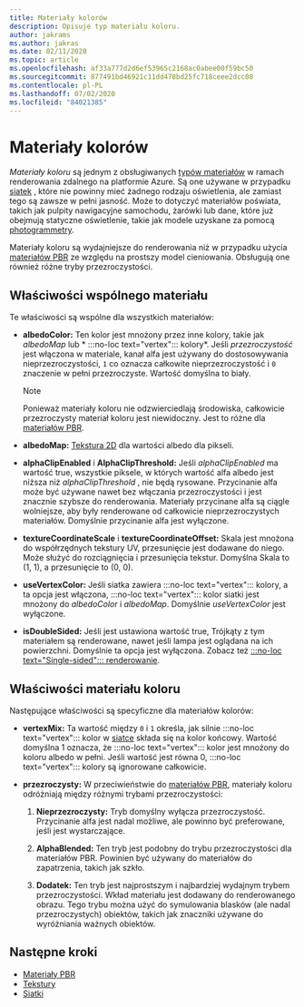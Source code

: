 ```yaml
---
title: Materiały kolorów
description: Opisuje typ materiału koloru.
author: jakrams
ms.author: jakras
ms.date: 02/11/2020
ms.topic: article
ms.openlocfilehash: af33a777d2d6ef53965c2168ac0abee00f59bc50
ms.sourcegitcommit: 877491bd46921c11dd478bd25fc718ceee2dcc08
ms.contentlocale: pl-PL
ms.lasthandoff: 07/02/2020
ms.locfileid: "84021385"
---
```

# <a name="color-materials"></a>Materiały kolorów

*Materiały koloru* są jednym z obsługiwanych [typów materiałów](../../concepts/materials.md) w ramach renderowania zdalnego na platformie Azure. Są one używane w przypadku [siatek](../../concepts/meshes.md) , które nie powinny mieć żadnego rodzaju oświetlenia, ale zamiast tego są zawsze w pełni jasność. Może to dotyczyć materiałów poświata, takich jak pulpity nawigacyjne samochodu, żarówki lub dane, które już obejmują statyczne oświetlenie, takie jak modele uzyskane za pomocą [photogrammetry](https://en.wikipedia.org/wiki/Photogrammetry).

Materiały koloru są wydajniejsze do renderowania niż w przypadku użycia [materiałów PBR](pbr-materials.md) ze względu na prostszy model cieniowania. Obsługują one również różne tryby przezroczystości.

## <a name="common-material-properties"></a>Właściwości wspólnego materiału

Te właściwości są wspólne dla wszystkich materiałów:

* **albedoColor:** Ten kolor jest mnożony przez inne kolory, takie jak *albedoMap* lub * :::no-loc text="vertex"::: kolory*. Jeśli *przezroczystość* jest włączona w materiale, kanał alfa jest używany do dostosowywania nieprzezroczystości, `1` co oznacza całkowite nieprzezroczystość i `0` znaczenie w pełni przezroczyste. Wartość domyślna to biały.

  > [!NOTE]
  > Ponieważ materiały koloru nie odzwierciedlają środowiska, całkowicie przezroczysty materiał koloru jest niewidoczny. Jest to różne dla [materiałów PBR](pbr-materials.md).

* **albedoMap:** [Tekstura 2D](../../concepts/textures.md) dla wartości albedo dla pikseli.

* **alphaClipEnabled** i **AlphaClipThreshold:** Jeśli *alphaClipEnabled* ma wartość true, wszystkie piksele, w których wartość alfa albedo jest niższa niż *alphaClipThreshold* , nie będą rysowane. Przycinanie alfa może być używane nawet bez włączania przezroczystości i jest znacznie szybsze do renderowania. Materiały przycinane alfa są ciągle wolniejsze, aby były renderowane od całkowicie nieprzezroczystych materiałów. Domyślnie przycinanie alfa jest wyłączone.

* **textureCoordinateScale** i **textureCoordinateOffset:** Skala jest mnożona do współrzędnych tekstury UV, przesunięcie jest dodawane do niego. Może służyć do rozciągnięcia i przesunięcia tekstur. Domyślna Skala to (1, 1), a przesunięcie to (0, 0).

* **useVertexColor:** Jeśli siatka zawiera :::no-loc text="vertex"::: kolory, a ta opcja jest włączona, :::no-loc text="vertex"::: kolor siatki jest mnożony do *albedoColor* i *albedoMap*. Domyślnie *useVertexColor* jest wyłączone.

* **isDoubleSided:** Jeśli jest ustawiona wartość true, Trójkąty z tym materiałem są renderowane, nawet jeśli lampa jest oglądana na ich powierzchni. Domyślnie ta opcja jest wyłączona. Zobacz też [ :::no-loc text="Single-sided"::: renderowanie](single-sided-rendering.md).

## <a name="color-material-properties"></a>Właściwości materiału koloru

Następujące właściwości są specyficzne dla materiałów kolorów:

* **vertexMix:** Ta wartość między `0` i `1` określa, jak silnie :::no-loc text="vertex"::: kolor w [siatce](../../concepts/meshes.md) składa się na kolor końcowy. Wartość domyślna 1 oznacza, że :::no-loc text="vertex"::: kolor jest mnożony do koloru albedo w pełni. Jeśli wartość jest równa 0, :::no-loc text="vertex"::: kolory są ignorowane całkowicie.

* **przezroczysty:** W przeciwieństwie do [materiałów PBR](pbr-materials.md), materiały koloru odróżniają między różnymi trybami przezroczystości:

  1. **Nieprzezroczysty:** Tryb domyślny wyłącza przezroczystość. Przycinanie alfa jest nadal możliwe, ale powinno być preferowane, jeśli jest wystarczające.
  
  1. **AlphaBlended:** Ten tryb jest podobny do trybu przezroczystości dla materiałów PBR. Powinien być używany do materiałów do zapatrzenia, takich jak szkło.

  1. **Dodatek:** Ten tryb jest najprostszym i najbardziej wydajnym trybem przezroczystości. Wkład materiału jest dodawany do renderowanego obrazu. Tego trybu można użyć do symulowania blasków (ale nadal przezroczystych) obiektów, takich jak znaczniki używane do wyróżniania ważnych obiektów.

## <a name="next-steps"></a>Następne kroki

* [Materiały PBR](pbr-materials.md)
* [Tekstury](../../concepts/textures.md)
* [Siatki](../../concepts/meshes.md)
